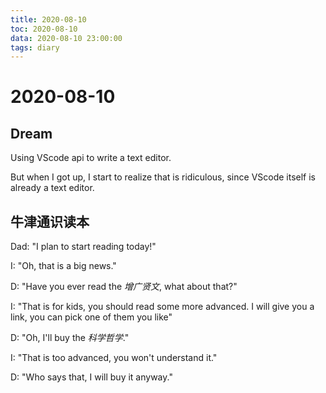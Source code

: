```yaml
---
title: 2020-08-10
toc: 2020-08-10
data: 2020-08-10 23:00:00
tags: diary
---
```



# 2020-08-10

## Dream

Using VScode api to write a text editor.

But when I got up, I start to realize that is ridiculous, since VScode itself is already a text editor.



## 牛津通识读本

Dad: "I plan to start reading today!"

I: "Oh, that is a big news."

D: "Have you ever read the *增广贤文*, what about that?"

I: "That is for kids, you should read some more advanced. I will give you a link, you can pick one of them you like"

D: "Oh, I'll buy the *科学哲学*."

I: "That is too advanced, you won't understand it."

D: "Who says that, I will buy it anyway."



